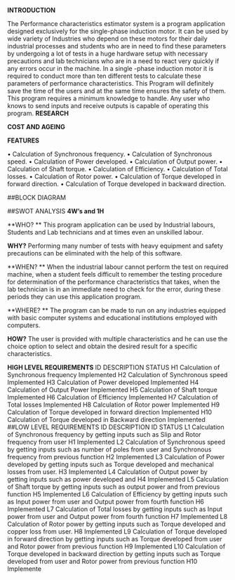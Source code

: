 **INTRODUCTION**

The Performance characteristics estimator system is a program application designed exclusively for the single-phase induction motor. It can be used by wide variety of Industries who depend on these motors for their daily industrial processes and students who are in need to find these parameters by undergoing a lot of tests in a huge hardware setup with necessary precautions and lab technicians who are in a need to react very quickly if any errors occur in the machine. In a single -phase induction motor it is required to conduct more than ten different tests to calculate these parameters of performance characteristics. This Program will definitely save the time of the users and at the same time ensures the safety of them. This program requires a minimum knowledge to handle. Any user who knows to send inputs and receive outputs is capable of operating this program.
**RESEARCH**



**COST AND AGEING**

**FEATURES**

• Calculation of Synchronous frequency. 
• Calculation of Synchronous speed. 
• Calculation of Power developed. 
• Calculation of Output power. 
• Calculation of Shaft torque. 
• Calculation of Efficiency. 
• Calculation of Total losses. 
• Calculation of Rotor power. 
• Calculation of Torque developed in forward direction. 
• Calculation of Torque developed in backward direction.

##BLOCK DIAGRAM


##SWOT ANALYSIS
**4W’s and 1H**

**WHO? **
This program application can be used by Industrial labours, Students and Lab technicians and at times even an unskilled labour.

**WHY?**
Performing many number of tests with heavy equipment and safety precautions can be eliminated with the help of this software.

**WHEN? **
When the industrial labour cannot perform the test on required machine, when a student feels difficult to remember the testing procedure for determination of the performance characteristics that takes, when the lab technician is in an immediate need to check for the error, during these periods they can use this application program.

**WHERE? **
The program can be made to run on any industries equipped with basic computer systems and educational institutions employed with computers.

**HOW?**
The user is provided with multiple characteristics and he can use the choice option to select and obtain the desired result for a specific characteristics.

**HIGH LEVEL REQUIREMENTS**
ID
DESCRIPTION
STATUS
H1
Calculation of Synchronous frequency
Implemented
H2
Calculation of Synchronous speed
Implemented
H3
Calculation of Power developed
Implemented
H4
Calculation of Output Power
Implemented
H5
Calculation of Shaft torque
Implemented
H6
Calculation of Efficiency
Implemented
H7
Calculation of Total losses
Implemented
H8
Calculation of Rotor power
Implemented
H9
Calculation of Torque developed in forward direction
Implemented
H10
Calculation of Torque developed in Backward direction
Implemented
##LOW LEVEL REQUIREMENTS
ID
DESCRIPTION
ID
STATUS
L1
Calculation of Synchronous frequency by getting inputs such as Slip and Rotor frequency from user
H1
Implemented
L2
Calculation of Synchronous speed by getting inputs such as number of poles from user and Synchronous frequency from previous function
H2
Implemented
L3
Calculation of Power developed by getting inputs such as Torque developed and mechanical losses from user.
H3
Implemented
L4
Calculation of Output power by getting inputs such as power developed and
H4
Implemented
L5
Calculation of Shaft torque by getting inputs such as output power and from previous function
H5
Implemented
L6
Calculation of Efficiency by getting inputs such as Input power from user and Output power from fourth function
H6
Implemented
L7
Calculation of Total losses by getting inputs such as Input power from user and Output power from fourth function
H7
Implemented
L8
Calculation of Rotor power by getting inputs such as Torque developed and copper loss from user.
H8
Implemented
L9
Calculation of Torque developed in forward direction by getting inputs such as Torque developed from user and Rotor power from previous function
H9
Implemented
L10
Calculation of Torque developed in backward direction by getting inputs such as Torque developed from user and Rotor power from previous function
H10
Implemente

